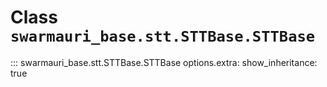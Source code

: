 # Class `swarmauri_base.stt.STTBase.STTBase`

::: swarmauri_base.stt.STTBase.STTBase
    options.extra:
      show_inheritance: true

